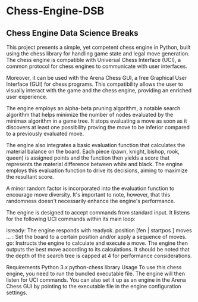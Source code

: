 # Chess-Engine-DSB
## Chess Engine Data Science Breaks
This project presents a simple, yet competent chess engine in Python, built using the chess library for handling game state and legal move generation. The chess engine is compatible with Universal Chess Interface (UCI), a common protocol for chess engines to communicate with user interfaces.

Moreover, it can be used with the Arena Chess GUI, a free Graphical User Interface (GUI) for chess programs. This compatibility allows the user to visually interact with the game and the chess engine, providing an enriched user experience.

The engine employs an alpha-beta pruning algorithm, a notable search algorithm that helps minimize the number of nodes evaluated by the minimax algorithm in a game tree. It stops evaluating a move as soon as it discovers at least one possibility proving the move to be inferior compared to a previously evaluated move.

The engine also integrates a basic evaluation function that calculates the material balance on the board. Each piece (pawn, knight, bishop, rook, queen) is assigned points and the function then yields a score that represents the material difference between white and black. The engine employs this evaluation function to drive its decisions, aiming to maximize the resultant score.

A minor random factor is incorporated into the evaluation function to encourage move diversity. It's important to note, however, that this randomness doesn't necessarily enhance the engine's performance.

The engine is designed to accept commands from standard input. It listens for the following UCI commands within its main loop:

isready: The engine responds with readyok.
position [fen <fenstring> | startpos ] moves <move1> ... <moveN>: Set the board to a certain position and/or apply a sequence of moves.
go: Instructs the engine to calculate and execute a move. The engine then outputs the best move according to its calculations.
It should be noted that the depth of the search tree is capped at 4 for performance considerations.

Requirements
Python 3.x
python-chess library
Usage
To use this chess engine, you need to run the bundled executable file. The engine will then listen for UCI commands. You can also set it up as an engine in the Arena Chess GUI by pointing to the executable file in the engine configuration settings.
